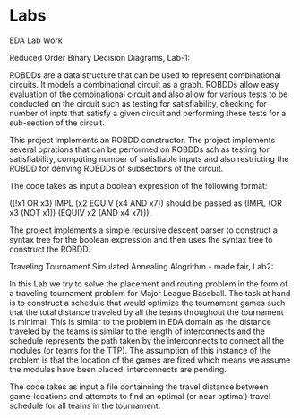 # Labs

EDA Lab Work

Reduced Order Binary Decision Diagrams, Lab-1:

ROBDDs are a data structure that can be used to represent combinational circuits. It models a combinational circuit as a graph. 
ROBDDs allow easy evaluation of the combinational circuit and also allow for various tests to be conducted on the circuit such
as testing for satisfiability, checking for number of inpts that satisfy a given circuit and performing these tests for a 
sub-section of the circuit. 

This project implements an ROBDD constructor. The project implements several oprations that can be performed on ROBDDs sch as 
testing for satisfiability, computing number of satisfiable inputs and also restricting the ROBDD for deriving ROBDDs of 
subsections of the circuit.

The code takes as input a boolean expression of the following format:

((!x1 OR x3) IMPL (x2 EQUIV  (x4 AND x7)) should be passed as (IMPL (OR x3 (NOT x1)) (EQUIV x2 (AND x4 x7))).

The project implements a simple recursive descent parser to construct a syntax tree for the boolean expression and then uses 
the syntax tree to construct the ROBDD.

Traveling Tournament Simulated Annealing Alogrithm - made fair, Lab2:

In this Lab we try to solve the placement and routing problem in
the form of a traveling tournament problem for Major League Baseball. The task at hand is to construct a schedule that would
optimize the tournament games such that the total distance traveled by all the teams throughout the tournament is minimal. 
This is similar to the problem in EDA domain as the distance traveled by the teams is similar to the length of interconnects 
and the schedule represents the path taken by the interconnects to connect all the modules (or teams for the TTP). 
The assumption of this instance of the problem is that the location of the games are fixed which means we assume the modules 
have been placed, interconnects are pending.

The code takes as input a file containning the travel distance between game-locations and attempts to find an optimal 
(or near optimal) travel schedule for all teams in the tournament.

